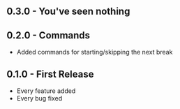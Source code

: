 ## 0.3.0 - You've seen nothing

## 0.2.0 - Commands
* Added commands for starting/skipping the next break

## 0.1.0 - First Release
* Every feature added
* Every bug fixed
